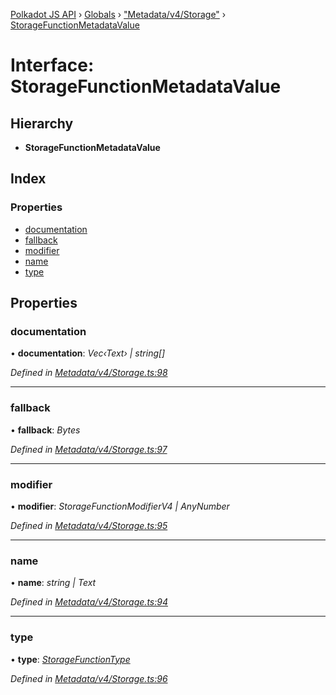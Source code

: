 [Polkadot JS API](../README.md) › [Globals](../globals.md) › ["Metadata/v4/Storage"](../modules/_metadata_v4_storage_.md) › [StorageFunctionMetadataValue](_metadata_v4_storage_.storagefunctionmetadatavalue.md)

# Interface: StorageFunctionMetadataValue

## Hierarchy

* **StorageFunctionMetadataValue**

## Index

### Properties

* [documentation](_metadata_v4_storage_.storagefunctionmetadatavalue.md#documentation)
* [fallback](_metadata_v4_storage_.storagefunctionmetadatavalue.md#fallback)
* [modifier](_metadata_v4_storage_.storagefunctionmetadatavalue.md#modifier)
* [name](_metadata_v4_storage_.storagefunctionmetadatavalue.md#name)
* [type](_metadata_v4_storage_.storagefunctionmetadatavalue.md#type)

## Properties

###  documentation

• **documentation**: *Vec‹Text› | string[]*

*Defined in [Metadata/v4/Storage.ts:98](https://github.com/polkadot-js/api/blob/b2daf7482f/packages/metadata/src/Metadata/v4/Storage.ts#L98)*

___

###  fallback

• **fallback**: *Bytes*

*Defined in [Metadata/v4/Storage.ts:97](https://github.com/polkadot-js/api/blob/b2daf7482f/packages/metadata/src/Metadata/v4/Storage.ts#L97)*

___

###  modifier

• **modifier**: *StorageFunctionModifierV4 | AnyNumber*

*Defined in [Metadata/v4/Storage.ts:95](https://github.com/polkadot-js/api/blob/b2daf7482f/packages/metadata/src/Metadata/v4/Storage.ts#L95)*

___

###  name

• **name**: *string | Text*

*Defined in [Metadata/v4/Storage.ts:94](https://github.com/polkadot-js/api/blob/b2daf7482f/packages/metadata/src/Metadata/v4/Storage.ts#L94)*

___

###  type

• **type**: *[StorageFunctionType](../classes/_metadata_v4_storage_.storagefunctiontype.md)*

*Defined in [Metadata/v4/Storage.ts:96](https://github.com/polkadot-js/api/blob/b2daf7482f/packages/metadata/src/Metadata/v4/Storage.ts#L96)*
